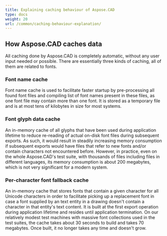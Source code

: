 ```yaml
---
title: Explaining caching behaviour of Aspose.CAD
type: docs
weight: 20
url: /common/caching-behaviour-explanation/
---
```



## **How Aspose.CAD caches data**

All caching done by Aspose.CAD is completely automatic, without any user input needed or possible. There are essentially three kinds of caching, all of them are related to fonts.

### **Font name cache**

Font name cache is used to facilitate faster startup by pre-processing all found font files and compiling list of font names present in these files, as one font file may contain more than one font. It is stored as a temporary file and is at most tens of kilobytes in size for most systems.

### **Font glyph data cache**

An in-memory cache of all glyphs that have been used during application lifetime to reduce re-reading of actual on-disk font files during subsequent exports. As such, it would result in steadily increasing memory consumption if subsequent exports would have files that refer to new fonts and/or contain characters not encountered before. However, in practice, even on the whole 
Aspose.CAD's test suite, with thousands of files including files in different languages, its memory consumption is about 200 megabytes, which is not very significant for a modern system.

### **Per-character font fallback cache**

An in-memory cache that stores fonts that contain a given character for all Unicode characters in order to facilitate picking up a replacement font in case a font supplied by an text entity in a drawing doesn't contain a character in that entity's text content. It is built at the first export operation during application lifetime and resides until application termination. On our relatively modest test machines with massive font collections used in the test suites, the cache takes about 30 seconds to build and takes 70 megabytes. Once built, it no longer takes any time and doesn't grow. 

